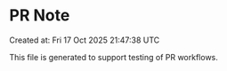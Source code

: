 # PR Note

Created at: Fri 17 Oct 2025 21:47:38 UTC

This file is generated to support testing of PR workflows.
